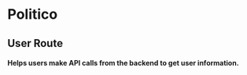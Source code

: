 # Politico

## User Route
#### Helps users make API calls from the backend to get user information.
